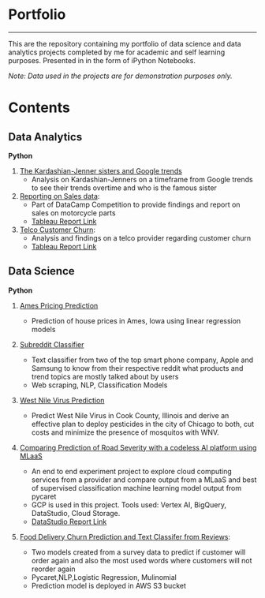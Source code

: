 # Portfolio
---

This are the repository containing my portfolio of data science and data analytics projects completed by me for academic and self learning purposes.
Presented in in the form of iPython Notebooks.

*Note: Data used in the projects are for demonstration purposes only.*

# Contents

## Data Analytics
**Python**
1. [The Kardashian-Jenner sisters and Google trends](https://github.com/rahyu92/data-science-project/blob/main/Kardashian_Sisters_Google_Trends/The%20Kardasian-Jenner%20sisters%20and%20Google%20Trends.ipynb)
    - Analysis on Kardashian-Jenners on a timeframe from Google trends to see their trends overtime and who is the famous sister
3. [Reporting on Sales data](https://github.com/rahyu92/data-science-project/blob/main/Reporting%20Sales%20Data/Reporting%20data%20sales%20on%20Motorcycle%20Part.ipynb):
    - Part of DataCamp Competition to provide findings and report on sales on motorcycle parts 
    - [Tableau Report Link](https://public.tableau.com/views/ReportingSalesDataonMotorcycleParts/Dashboard2?:language=en-US&:display_count=n&:origin=viz_share_link)
4. [Telco Customer Churn](https://github.com/rahyu92/data-science-project/blob/main/telco_customer_churn/Telco%20Churn%20-%20EDA.ipynb): 
    - Analysis and findings on a telco provider regarding customer churn
    - [Tableau Report Link](https://public.tableau.com/views/TelcoChurnReport/Dashboard1?:language=en-US&:display_count=n&:origin=viz_share_link)
## Data Science
**Python** 
1. [Ames Pricing Prediction](https://github.com/rahyu92/data-science-project/tree/main/ames_housing)
   - Prediction of house prices in Ames, Iowa using linear regression models
2. [Subreddit Classifier](https://github.com/rahyu92/data-science-project/tree/main/subreddit_classifier)
   - Text classifier from two of the top smart phone company, Apple and Samsung to know from their respective reddit what products and trend topics are mostly talked about by users
   - Web scraping, NLP, Classification Models
 
3. [West Nile Virus Prediction](https://github.com/rahyu92/data-science-project/tree/main/West_Nile_Virus_Prediction)
   - Predict West Nile Virus in Cook County, Illinois and derive an effective plan to deploy pesticides in the city of Chicago to both, cut costs and minimize the presence of mosquitos with WNV.
5. [Comparing Prediction of Road Severity with a codeless AI platform using MLaaS](https://github.com/rahyu92/data-science-project/tree/main/capstone)
     - An end to end experiment project to explore cloud computing services from a provider and compare output from a MLaaS and best of supervised classification machine learning model output from pycaret 
     - GCP is used in this project.  Tools used: Vertex AI, BigQuery, DataStudio, Cloud Storage.
     - [DataStudio Report Link](https://datastudio.google.com/reporting/7ad8ff1d-6f16-401f-ad59-c178c760a0d0)

5.  [Food Delivery Churn Prediction and Text Classifer from Reviews](https://github.com/rahyu92/data-science-project/tree/main/food_delivery):
    - Two models created from a survey data to predict if customer will order again and also the most used words where customers will not reorder again
    - Pycaret,NLP,Logistic Regression, Mulinomial
    - Prediction model is deployed in AWS S3 bucket
 

